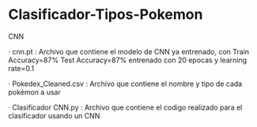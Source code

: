 # Clasificador-Tipos-Pokemon

CNN

· cnn.pt : Archivo que contiene el modelo de CNN ya entrenado, con Train Accuracy=87% Test Accuracy=87%
           entrenado con 20 epocas y learning rate=0.1
           
· Pokedex_Cleaned.csv : Archivo que contiene el nombre y tipo de cada pokémon a usar

· Clasificador CNN.py : Archivo que contiene el codigo realizado para el clasificador usando un CNN
